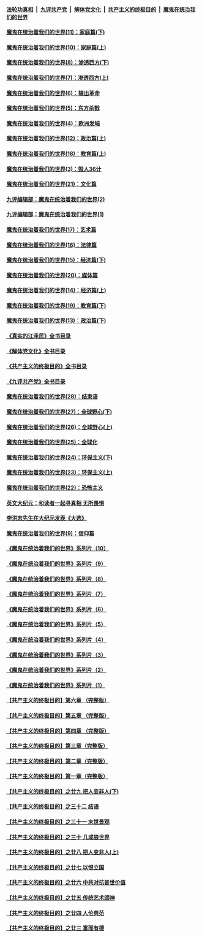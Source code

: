 ####  [法轮功真相](../../../../basic/blob/master/README.md?t=11131802) &nbsp;|&nbsp; [九评共产党](../../../../9ping.md/blob/master/README.md?t=11131802) &nbsp;|&nbsp; [解体党文化](../../../../jtdwh.md/blob/master/README.md?t=11131802)  &nbsp;|&nbsp; [共产主义的终极目的](../../../../gczydzjmd.md/blob/master/README.md?t=11131802) &nbsp;|&nbsp; [魔鬼在统治我们的世界](../../../../mgztzwmdsj.md/blob/master/README.md?t=11131802) 

#### [魔鬼在统治着我们的世界(11)：家庭篇(下)](../pages/nsc422/n10440961.md?t=11131802) 

#### [魔鬼在统治着我们的世界(10)：家庭篇(上)](../pages/nsc422/n10435448.md?t=11131802) 

#### [魔鬼在统治着我们的世界(8)：渗透西方(下)](../pages/nsc422/n10429603.md?t=11131802) 

#### [魔鬼在统治着我们的世界(7)：渗透西方(上)](../pages/nsc422/n10426013.md?t=11131802) 

#### [魔鬼在统治着我们的世界(6)：输出革命](../pages/nsc422/n10421536.md?t=11131802) 

#### [魔鬼在统治着我们的世界(5)：东方杀戮](../pages/nsc422/n10417707.md?t=11131802) 

#### [魔鬼在统治着我们的世界(4)：欧洲发端](../pages/nsc422/n10414890.md?t=11131802) 

#### [魔鬼在统治着我们的世界(12)：政治篇(上)](../pages/nsc422/n10444576.md?t=11131802) 

#### [魔鬼在统治着我们的世界(18)：教育篇(上)](../pages/nsc422/n10526970.md?t=11131802) 

#### [魔鬼在统治着我们的世界(3)：毁人36计](../pages/nsc422/n10411583.md?t=11131802) 

#### [魔鬼在统治着我们的世界(21)：文化篇](../pages/nsc422/n10597706.md?t=11131802) 

#### [九评编辑部：魔鬼在统治着我们的世界(2)](../pages/nsc422/n10410036.md?t=11131802) 

#### [九评编辑部：魔鬼在统治着我们的世界(1)](../pages/nsc422/n10406825.md?t=11131802) 

#### [魔鬼在统治着我们的世界(17)：艺术篇](../pages/nsc422/n10499093.md?t=11131802) 

#### [魔鬼在统治着我们的世界(16)：法律篇](../pages/nsc422/n10485969.md?t=11131802) 

#### [魔鬼在统治着我们的世界(15)：经济篇(下)](../pages/nsc422/n10469975.md?t=11131802) 

#### [魔鬼在统治着我们的世界(20)：媒体篇](../pages/nsc422/n10586579.md?t=11131802) 

#### [魔鬼在统治着我们的世界(14)：经济篇(上)](../pages/nsc422/n10457370.md?t=11131802) 

#### [魔鬼在统治着我们的世界(19)：教育篇(下)](../pages/nsc422/n10564808.md?t=11131802) 

#### [魔鬼在统治着我们的世界(13)：政治篇(下)](../pages/nsc422/n10448270.md?t=11131802) 

#### [《真实的江泽民》全书目录](../pages/nsc422/n13721399.md?t=11131802) 

#### [《解体党文化》全书目录](../pages/nsc422/n13721157.md?t=11131802) 

#### [《共产主义的终极目的》全书目录](../pages/nsc422/n13721048.md?t=11131802) 

#### [《九评共产党》全书目录](../pages/nsc422/n13708085.md?t=11131802) 

#### [魔鬼在统治着我们的世界(28)：结束语](../pages/nsc422/n10936246.md?t=11131802) 

#### [魔鬼在统治着我们的世界(27)：全球野心(下)](../pages/nsc422/n10928319.md?t=11131802) 

#### [魔鬼在统治着我们的世界(26)：全球野心(上)](../pages/nsc422/n10900318.md?t=11131802) 

#### [魔鬼在统治着我们的世界(25)：全球化](../pages/nsc422/n10788205.md?t=11131802) 

#### [魔鬼在统治着我们的世界(24)：环保主义(下)](../pages/nsc422/n10695307.md?t=11131802) 

#### [魔鬼在统治着我们的世界(23)：环保主义(上)](../pages/nsc422/n10688613.md?t=11131802) 

#### [魔鬼在统治着我们的世界(22)：恐怖主义](../pages/nsc422/n10614727.md?t=11131802) 

#### [英文大纪元：和读者一起寻真相 无所畏惧](../pages/nsc422/n12542027.md?t=11131802) 

#### [李洪志先生在大纪元发表《大选》](../pages/nsc422/n12534746.md?t=11131802) 

#### [魔鬼在统治着我们的世界(9)：信仰篇](../pages/nsc422/n10432159.md?t=11131802) 

#### [《魔鬼在统治着我们的世界》系列片（10）](../pages/nsc422/n12292670.md?t=11131802) 

#### [《魔鬼在统治着我们的世界》系列片（9）](../pages/nsc422/n12290859.md?t=11131802) 

#### [《魔鬼在统治着我们的世界》系列片（8）](../pages/nsc422/n12287445.md?t=11131802) 

#### [《魔鬼在统治着我们的世界》系列片（7）](../pages/nsc422/n12283425.md?t=11131802) 

#### [《魔鬼在统治着我们的世界》系列片（6）](../pages/nsc422/n12282314.md?t=11131802) 

#### [《魔鬼在统治着我们的世界》系列片（5）](../pages/nsc422/n12281419.md?t=11131802) 

#### [《魔鬼在统治着我们的世界》系列片（4）](../pages/nsc422/n12274024.md?t=11131802) 

#### [《魔鬼在统治着我们的世界》系列片（3）](../pages/nsc422/n12271322.md?t=11131802) 

#### [《魔鬼在统治着我们的世界》系列片（2）](../pages/nsc422/n12269049.md?t=11131802) 

#### [《魔鬼在统治着我们的世界》系列片（1）](../pages/nsc422/n12267575.md?t=11131802) 

#### [【共产主义的终极目的】第六章 （完整版）](../pages/nsc422/n11428913.md?t=11131802) 

#### [【共产主义的终极目的】第五章 （完整版）](../pages/nsc422/n11428912.md?t=11131802) 

#### [【共产主义的终极目的】第四章 （完整版）](../pages/nsc422/n11428907.md?t=11131802) 

#### [【共产主义的终极目的】第三章（完整版）](../pages/nsc422/n11428848.md?t=11131802) 

#### [【共产主义的终极目的】第二章（完整版）](../pages/nsc422/n11428831.md?t=11131802) 

#### [【共产主义的终极目的】第一章（完整版）](../pages/nsc422/n11417651.md?t=11131802) 

#### [【共产主义的终极目的】之廿九 把人变非人(下)](../pages/nsc422/n11344140.md?t=11131802) 

#### [【共产主义的终极目的】之三十二 结语](../pages/nsc422/n11360535.md?t=11131802) 

#### [【共产主义的终极目的】之三十一 末世景观](../pages/nsc422/n11351129.md?t=11131802) 

#### [【共产主义的终极目的】之三十 几成狼世界](../pages/nsc422/n11348280.md?t=11131802) 

#### [【共产主义的终极目的】之廿八 把人变非人(上)](../pages/nsc422/n11340492.md?t=11131802) 

#### [【共产主义的终极目的】之廿七 以恨立国](../pages/nsc422/n11336944.md?t=11131802) 

#### [【共产主义的终极目的】之廿六 中共对抗普世价值](../pages/nsc422/n11324785.md?t=11131802) 

#### [【共产主义的终极目的】之廿五 传统艺术颂神](../pages/nsc422/n11296396.md?t=11131802) 

#### [【共产主义的终极目的】之廿四 人伦典范](../pages/nsc422/n11296397.md?t=11131802) 

#### [【共产主义的终极目的】之廿三 富而有德](../pages/nsc422/n11283598.md?t=11131802) 

